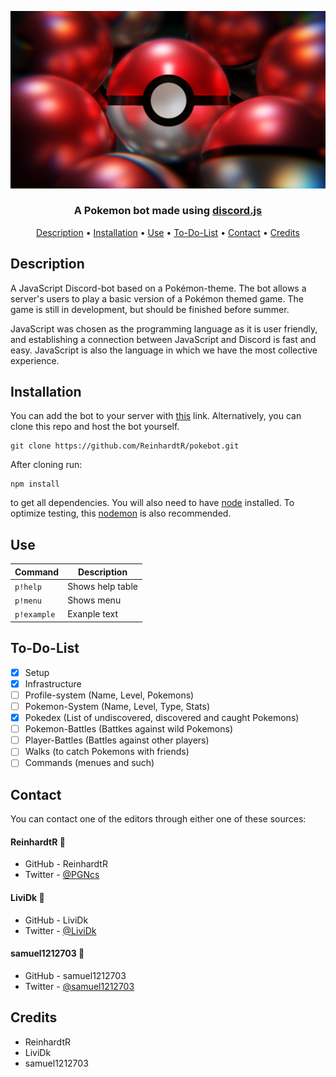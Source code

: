 ![alt text](https://github.com/ReinhardtR/pokebot/blob/89195bea06ae7e342ae24a8e427ddbed621ba191/images/PokemonHeaderImage.png?raw=true)

<h3 align=center>A Pokemon bot made using <a href=https://github.com/discordjs/discord.js>discord.js</a></h3>

<p align="center">
  <a href="#description">Description</a> •
  <a href="#installation">Installation</a> •
  <a href="#use">Use</a> •
  <a href="#to-do-list">To-Do-List</a> •
  <a href="#contact">Contact</a> •
  <a href="#credits">Credits</a>
</p>

## Description
A JavaScript Discord-bot based on a Pokémon-theme. The bot allows a server's users to play a basic version of a Pokémon themed game. The game is still in development, but should be finished before summer. 

JavaScript was chosen as the programming language as it is user friendly, and establishing a connection between JavaScript and Discord is fast and easy. JavaScript is also the language in which we have the most collective experience.

## Installation
You can add the bot to your server with [this](https://discord.com/api/oauth2/authorize?client_id=820940340239794176&permissions=0&scope=bot) link. Alternatively, you can clone this repo and host the bot yourself.
```
git clone https://github.com/ReinhardtR/pokebot.git
```
After cloning run:
```
npm install
```
to get all dependencies. You will also need to have [node](https://nodejs.org/en/) installed. To optimize testing, this [nodemon](https://www.npmjs.com/package/nodemon) is also recommended.

## Use
| Command | Description |
| --- | --- |
| `p!help` | Shows help table |
| `p!menu` | Shows menu |
| `p!example` | Exanple text |

## To-Do-List
- [x] Setup
- [x] Infrastructure
- [ ] Profile-system (Name, Level, Pokemons)
- [ ] Pokemon-System (Name, Level, Type, Stats)
- [x] Pokedex (List of undiscovered, discovered and caught Pokemons)
- [ ] Pokemon-Battles (Battkes against wild Pokemons)
- [ ] Player-Battles (Battles against other players)
- [ ] Walks (to catch Pokemons with friends)
- [ ] Commands (menues and such)

## Contact
You can contact one of the editors through either one of these sources:
#### ReinhardtR 🐧
* GitHub - ReinhardtR
* Twitter - [@PGNcs](https://twitter.com/PGNcs)
#### LiviDk 🐶
* GitHub - LiviDk 
* Twitter - [@LiviDk](https://twitter.com/LiviDk)
#### samuel1212703 🐒
* GitHub - samuel1212703
* Twitter - [@samuel1212703](https://twitter.com/samuel1212703)

## Credits
* ReinhardtR
* LiviDk
* samuel1212703

